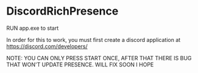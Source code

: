 # DiscordRichPresence

RUN app.exe to start

In order for this to work, you must first create a discord application at https://discord.com/developers/

NOTE: YOU CAN ONLY PRESS START ONCE, AFTER THAT THERE IS BUG THAT WON'T UPDATE PRESENCE. WILL FIX SOON I HOPE
